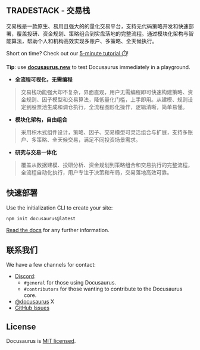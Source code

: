 ## TRADESTACK - 交易栈

交易栈是一款原生、易用且强大的的量化交易平台，支持无代码策略开发和快速部署，覆盖投研、资金规划、策略组合到实盘落地的完整流程。通过模块化架构与智能算法，帮助个人和机构高效实现多账户、多策略、全天候执行。

Short on time? Check out our [5-minute tutorial ⏱️](https://tutorial.docusaurus.io)!

**Tip**: use **[docusaurus.new](https://docusaurus.new)** to test Docusaurus immediately in a playground.

- **全流程可视化，无需编程**

> 交易栈功能强大却不复杂，界面直观，用户无需编程即可快速构建策略、资金规则、因子模型和交易算法，降低量化门槛，上手即用。从建模、规则设定到股票池生成和调仓执行，全流程图形化操作，逻辑清晰，简单易懂。

- **模块化架构，自由组合**

> 采用积木式组件设计，策略、因子、交易模型可灵活组合与扩展，支持多账户、多策略、全天候交易，满足不同投资场景需求。

- **研究与交易一体化**

> 覆盖从数据建模、投研分析、资金规划到策略组合和交易执行的完整流程，全流程自动化执行，用户专注于决策和布局，交易落地高效可靠。

## 快速部署

Use the initialization CLI to create your site:

```bash
npm init docusaurus@latest
```

[Read the docs](https://docusaurus.io/docs/installation) for any further information.

## 联系我们

We have a few channels for contact:

- [Discord](https://discord.gg/docusaurus):
  - `#general` for those using Docusaurus.
  - `#contributors` for those wanting to contribute to the Docusaurus core.
- [@docusaurus](https://x.com/docusaurus) X
- [GitHub Issues](https://github.com/facebook/docusaurus/issues)

## License

Docusaurus is [MIT licensed](./LICENSE).
